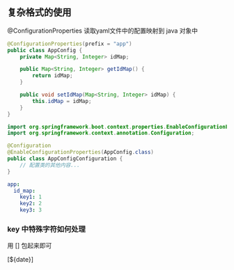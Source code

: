 
## 复杂格式的使用

@ConfigurationProperties 读取yaml文件中的配置映射到 java 对象中

```java
@ConfigurationProperties(prefix = "app")
public class AppConfig {
    private Map<String, Integer> idMap;

    public Map<String, Integer> getIdMap() {
        return idMap;
    }

    public void setIdMap(Map<String, Integer> idMap) {
        this.idMap = idMap;
    }
}
```


```java
import org.springframework.boot.context.properties.EnableConfigurationProperties;
import org.springframework.context.annotation.Configuration;

@Configuration
@EnableConfigurationProperties(AppConfig.class)
public class AppConfigConfiguration {
    // 配置类的其他内容...
}
```

```yaml
app:
  id_map:
    key1: 1
    key2: 2
    key3: 3
```

### key 中特殊字符如何处理

用 [] 包起来即可

[${date}]
